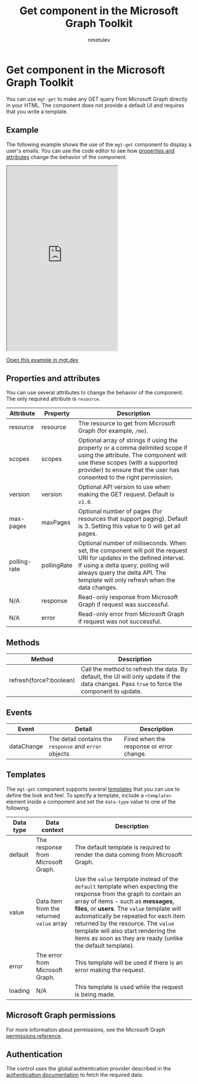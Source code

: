 ﻿---
title: "Get component in the Microsoft Graph Toolkit"
description: "A Get component allows you to make any GET query from Microsoft Graph directly in your HTML."
localization_priority: Normal
author: nmetulev
---

# Get component in the Microsoft Graph Toolkit

You can use `mgt-get` to make any GET query from Microsoft Graph directly in your HTML. The component does not provide a default UI and requires that you write a template.

## Example

The following example shows the use of the `mgt-get` component to display a user's emails. You can use the code editor to see how [properties and attributes](#properties-and-attributes) change the behavior of the component.

<iframe src="https://mgt.dev/iframe.html?id=components-mgt-get--get-email&source=docs" height="500"></iframe>

[Open this example in mgt.dev](https://mgt.dev/?path=/story/components-mgt-get--get-email&source=docs)

## Properties and attributes

You can use several attributes to change the behavior of the component. The only required attribute is `resource`.

| Attribute    | Property    | Description                                                                                                                                                                                                                                   |
| ------------ | ----------- | --------------------------------------------------------------------------------------------------------------------------------------------------------------------------------------------------------------------------------------------- |
| resource     | resource    | The resource to get from Microsoft Graph (for example, `/me`).                                                                                                                                                                                |
| scopes       | scopes      | Optional array of strings if using the property or a comma delimited scope if using the attribute. The component will use these scopes (with a supported provider) to ensure that the user has consented to the right permission.             |
| version      | version     | Optional API version to use when making the GET request. Default is `v1.0`.                                                                                                                                                                   |
| max-pages    | maxPages    | Optional number of pages (for resources that support paging). Default is 3. Setting this value to 0 will get all pages.                                                                                                                       |
| polling-rate | pollingRate | Optional number of miliseconds. When set, the component will poll the request URI for updates in the defined interval. If using a delta query, polling will always query the delta API. The template will only refresh when the data changes. |
| N/A          | response    | Read-only response from Microsoft Graph if request was successful.                                                                                                                                                                            |
| N/A          | error       | Read-only error from Microsoft Graph if request was not successful.                                                                                                                                                                           |

## Methods

| Method                  | Description                                                                                                                                 |
| ----------------------- | ------------------------------------------------------------------------------------------------------------------------------------------- |
| refresh(force?:boolean) | Call the method to refresh the data. By default, the UI will only update if the data changes. Pass `true` to force the component to update. |

## Events

| Event      | Detail                                                  | Description                              |
| ---------- | ------------------------------------------------------- | ---------------------------------------- |
| dataChange | The detail contains the `response` and `error` objects. | Fired when the response or error change. |

## Templates

The `mgt-get` component supports several [templates](../templates.md) that you can use to define the look and feel. To specify a template, include a `<template>` element inside a component and set the `data-type` value to one of the following.

| Data type | Data context                              | Description                                                                                                                                                                                                                                                                                                                                                                                       |
| --------- | ----------------------------------------- | ------------------------------------------------------------------------------------------------------------------------------------------------------------------------------------------------------------------------------------------------------------------------------------------------------------------------------------------------------------------------------------------------- |
| default   | The response from Microsoft Graph.        | The default template is required to render the data coming from Microsoft Graph.                                                                                                                                                                                                                                                                                                                  |
| value     | Data item from the returned `value` array | Use the `value` template instead of the `default` template when expecting the response from the graph to contain an array of items - such as **messages**, **files**, or **users**. The `value` template will automatically be repeated for each item returned by the resource. The `value` template will also start rendering the items as soon as they are ready (unlike the default template). |
| error     | The error from Microsoft Graph.           | This template will be used if there is an error making the request.                                                                                                                                                                                                                                                                                                                               |
| loading   | N/A                                       | This template is used while the request is being made.                                                                                                                                                                                                                                                                                                                                            |

## Microsoft Graph permissions

For more information about permissions, see the Microsoft Graph [permissions reference](../../permissions-reference.md). 

## Authentication

The control uses the global authentication provider described in the [authentication documentation](./../providers.md) to fetch the required data.
